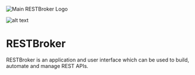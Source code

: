 ![Main RESTBroker Logo](https://raw.githubusercontent.com/mark-barrett/RESTBroker/master/static/core/images/logo-green.png?token=APbo7HUZ5tqtXY51LFSOwet4zCGI96ftks5cgSFiwA%3D%3D)

![alt text](https://image.ibb.co/bSWCtA/icon-round-small.png)
# RESTBroker
RESTBroker is an application and user interface which can be used to build, automate and manage REST APIs.
